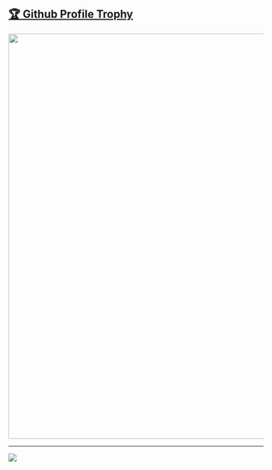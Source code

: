 <a href="https://github.com/ryo-ma/github-profile-trophy"><h2>🏆 Github Profile Trophy</h2></a>
<a href="https://github.com/ryo-ma/github-profile-trophy">
  <img width=800 src="https://github-trophies.vercel.app/?username=norld"/>
</a>


---

<div>
  <img src="https://github-readme-stats.vercel.app/api/top-langs/?username=norld&layout=compact" />
</div>

